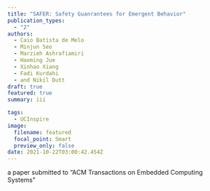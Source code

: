 ```yaml
---
title: "SAFER: Safety Guanrantees for Emergent Behavior"
publication_types:
  - "2"
authors:
  - Caio Batista de Melo
  - Minjun Seo
  - Marzieh Ashrafiamiri
  - Haoming Jue
  - Xinhao Xiang
  - Fadi Kurdahi
  - and Nikil Dutt
draft: true
featured: true
summary: iii

tags:
  - UCInspire
image:
  filename: featured
  focal_point: Smart
  preview_only: false
date: 2021-10-22T03:00:42.454Z
---
```

a paper submitted to “ACM Transactions on Embedded Computing Systems"